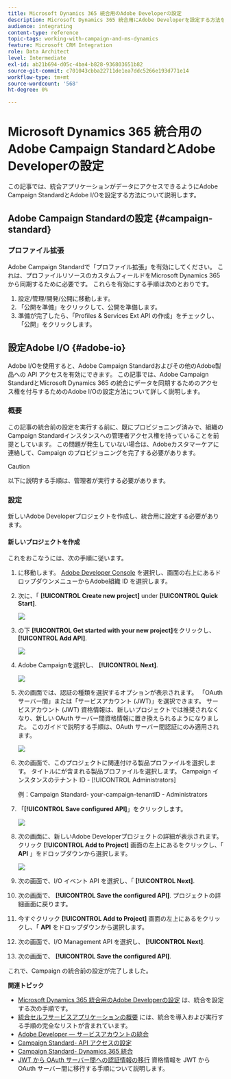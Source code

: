 ```yaml
---
title: Microsoft Dynamics 365 統合用のAdobe Developerの設定
description: Microsoft Dynamics 365 統合用にAdobe Developerを設定する方法を説明します
audience: integrating
content-type: reference
topic-tags: working-with-campaign-and-ms-dynamics
feature: Microsoft CRM Integration
role: Data Architect
level: Intermediate
exl-id: ab21b694-d05c-4ba4-b828-936803651b82
source-git-commit: c701043cbba22711de1ea7ddc5266e193d771e14
workflow-type: tm+mt
source-wordcount: '568'
ht-degree: 0%

---
```


# Microsoft Dynamics 365 統合用のAdobe Campaign StandardとAdobe Developerの設定

この記事では、統合アプリケーションがデータにアクセスできるようにAdobe Campaign StandardとAdobe I/Oを設定する方法について説明します。

## Adobe Campaign Standardの設定 {#campaign-standard}

### プロファイル拡張

Adobe Campaign Standardで「プロファイル拡張」を有効にしてください。   これは、プロファイルリソースのカスタムフィールドをMicrosoft Dynamics 365 から同期するために必要です。   これらを有効にする手順は次のとおりです。

1. 設定/管理/開発/公開に移動します。
1. 「公開を準備」をクリックして、公開を準備します。
1. 準備が完了したら、「Profiles &amp; Services Ext API の作成」をチェックし、「公開」をクリックします。

## 設定Adobe I/O {#adobe-io}

Adobe I/Oを使用すると、Adobe Campaign Standardおよびその他のAdobe製品への API アクセスを有効にできます。   この記事では、Adobe Campaign StandardとMicrosoft Dynamics 365 の統合にデータを同期するためのアクセス権を付与するためのAdobe I/Oの設定方法について詳しく説明します。

### 概要

この記事の統合前の設定を実行する前に、既にプロビジョニング済みで、組織のCampaign Standardインスタンスへの管理者アクセス権を持っていることを前提としています。  この問題が発生していない場合は、Adobeカスタマーケアに連絡して、Campaign のプロビジョニングを完了する必要があります。

>[!CAUTION]
>
>以下に説明する手順は、管理者が実行する必要があります。

### 設定

新しいAdobe Developerプロジェクトを作成し、統合用に設定する必要があります。

#### 新しいプロジェクトを作成

これをおこなうには、次の手順に従います。

1. に移動します。 [Adobe Developer Console](https://console.adobe.io/home#) を選択し、画面の右上にあるドロップダウンメニューからAdobe組織 ID を選択します。

1. 次に、「 **[!UICONTROL Create new project]** under **[!UICONTROL Quick Start]**.

   ![](assets/adobeIO1.png)

1. の下 **[!UICONTROL Get started with your new project]**&#x200B;をクリックし、 **[!UICONTROL Add API]**.

   ![](assets/adobeIO2.png)

1. Adobe Campaignを選択し、 **[!UICONTROL Next]**.

   ![](assets/adobeIO3.png)

1. 次の画面では、認証の種類を選択するオプションが表示されます。 「OAuth サーバー間」または「サービスアカウント (JWT)」を選択できます。 サービスアカウント (JWT) 資格情報は、新しいプロジェクトでは推奨されなくなり、新しい OAuth サーバー間資格情報に置き換えられるようになりました。 このガイドで説明する手順は、OAuth サーバー間認証にのみ適用されます。

   ![](assets/adobeIO4.png)

1. 次の画面で、このプロジェクトに関連付ける製品プロファイルを選択します。 タイトルにが含まれる製品プロファイルを選択します。 Campaign インスタンスのテナント ID - [!UICONTROL Administrators]

   例：Campaign Standard- your-campaign-tenantID - Administrators

1. 「**[!UICONTROL Save configured API]**」をクリックします。

   ![](assets/adobeIO5.png)

1. 次の画面に、新しいAdobe Developerプロジェクトの詳細が表示されます。 クリック **[!UICONTROL Add to Project]** 画面の左上にあるをクリックし、「 **API** 」をドロップダウンから選択します。

   ![](assets/adobeIO6.png)

1. 次の画面で、I/O イベント API を選択し、「 **[!UICONTROL Next]**.

1. 次の画面で、 **[!UICONTROL Save the configured API]**.  プロジェクトの詳細画面に戻ります。

1. 今すぐクリック **[!UICONTROL Add to Project]** 画面の左上にあるをクリックし、「 **API** をドロップダウンから選択します。

1. 次の画面で、I/O Management API を選択し、 **[!UICONTROL Next]**.

1. 次の画面で、 **[!UICONTROL Save the configured API]**.

これで、Campaign の統合前の設定が完了しました。

**関連トピック**

* [Microsoft Dynamics 365 統合用のAdobe Developerの設定](../../integrating/using/d365-acs-configure-adobe-io.md) は、統合を設定する次の手順です。
* [統合セルフサービスアプリケーションの概要](../../integrating/using/d365-acs-self-service-app-quick-start-guide.md) には、統合を導入および実行する手順の完全なリストが含まれています。
* [Adobe Developer — サービスアカウントの統合](https://developer.adobe.com/developer-console/docs/guides/#!AdobeDocs/adobeio-auth/master/AuthenticationOverview/ServiceAccountIntegration.md)
* [Campaign Standard- API アクセスの設定](../../api/using/setting-up-api-access.md)
* [Campaign Standard- Dynamics 365 統合](../../integrating/using/d365-acs-configure-d365.md)
* [JWT から OAuth サーバー間への認証情報の移行](../../integrating/using/d365-acs-self-service-app-migrate-credentials.md) 資格情報を JWT から OAuth サーバー間に移行する手順について説明します。
